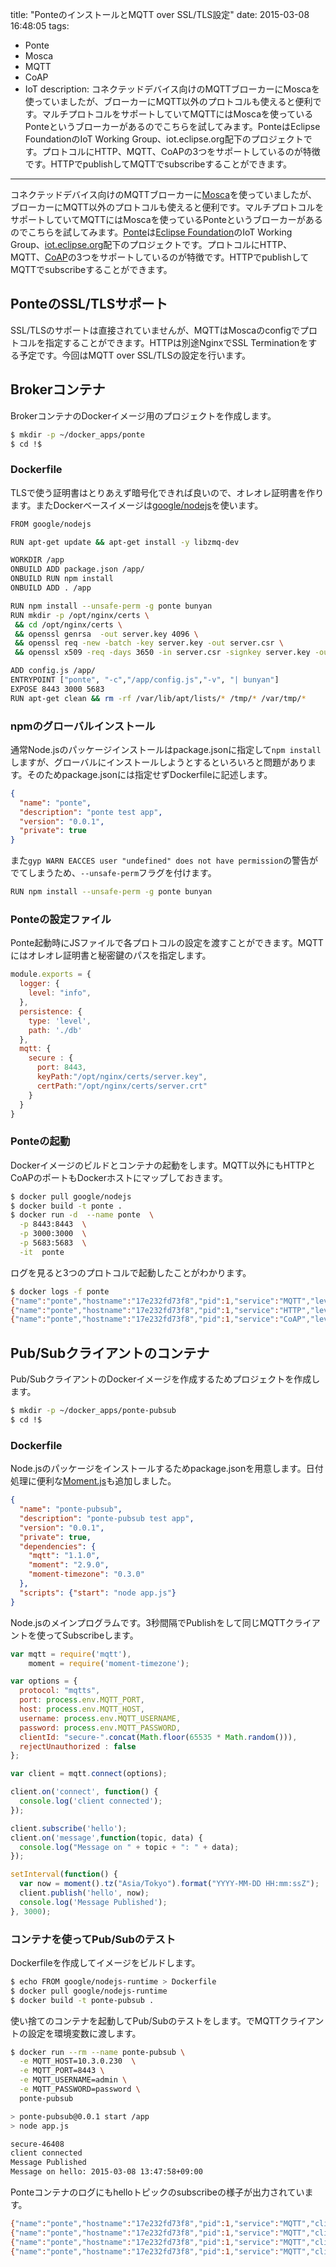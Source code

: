 title: "PonteのインストールとMQTT over SSL/TLS設定"
date: 2015-03-08 16:48:05
tags:
 - Ponte
 - Mosca
 - MQTT
 - CoAP
 - IoT
description: コネクテッドデバイス向けのMQTTブローカーにMoscaを使っていましたが、ブローカーにMQTT以外のプロトコルも使えると便利です。マルチプロトコルをサポートしていてMQTTにはMoscaを使っているPonteというブローカーがあるのでこちらを試してみます。PonteはEclipse FoundationのIoT Working Group、iot.eclipse.org配下のプロジェクトです。プロトコルにHTTP、MQTT、CoAPの3つをサポートしているのが特徴です。HTTPでpublishしてMQTTでsubscribeすることができます。
---

コネクテッドデバイス向けのMQTTブローカーに[Mosca](https://github.com/mcollina/mosca)を使っていましたが、ブローカーにMQTT以外のプロトコルも使えると便利です。マルチプロトコルをサポートしていてMQTTにはMoscaを使っているPonteというブローカーがあるのでこちらを試してみます。[Ponte](http://eclipse.org/ponte/)は[Eclipse Foundation](http://www.eclipse.org/)のIoT Working Group、[iot.eclipse.org](http://iot.eclipse.org/)配下のプロジェクトです。プロトコルにHTTP、MQTT、[CoAP](http://en.wikipedia.org/wiki/Constrained_Application_Protocol)の3つをサポートしているのが特徴です。HTTPでpublishしてMQTTでsubscribeすることができます。

<!-- more -->


## PonteのSSL/TLSサポート

SSL/TLSのサポートは直接されていませんが、MQTTはMoscaのconfigでプロトコルを指定することができます。HTTPは別途NginxでSSL Terminationをする予定です。今回はMQTT over SSL/TLSの設定を行います。

## Brokerコンテナ

BrokerコンテナのDockerイメージ用のプロジェクトを作成します。

``` bash
$ mkdir -p ~/docker_apps/ponte
$ cd !$
```

### Dockerfile

TLSで使う証明書はとりあえず暗号化できれば良いので、オレオレ証明書を作ります。またDockerベースイメージは[google/nodejs](https://registry.hub.docker.com/u/google/nodejs/)を使います。

``` bash ~/docker_apps/ponte/Dockerfile
FROM google/nodejs

RUN apt-get update && apt-get install -y libzmq-dev

WORKDIR /app
ONBUILD ADD package.json /app/
ONBUILD RUN npm install
ONBUILD ADD . /app

RUN npm install --unsafe-perm -g ponte bunyan
RUN mkdir -p /opt/nginx/certs \
 && cd /opt/nginx/certs \
 && openssl genrsa  -out server.key 4096 \
 && openssl req -new -batch -key server.key -out server.csr \
 && openssl x509 -req -days 3650 -in server.csr -signkey server.key -out server.crt

ADD config.js /app/
ENTRYPOINT ["ponte", "-c","/app/config.js","-v", "| bunyan"]
EXPOSE 8443 3000 5683
RUN apt-get clean && rm -rf /var/lib/apt/lists/* /tmp/* /var/tmp/*
```

### npmのグローバルインストール

通常Node.jsのパッケージインストールはpackage.jsonに指定して`npm install`しますが、グローバルにインストールしようとするといろいろと問題があります。そのためpackage.jsonには指定せずDockerfileに記述します。

``` json ~/docker_apps/ponte/package.json
{
  "name": "ponte",
  "description": "ponte test app",
  "version": "0.0.1",
  "private": true
}
```

また`gyp WARN EACCES user "undefined" does not have permission`の警告がでてしまうため、`--unsafe-perm`フラグを付けます。

``` bash
RUN npm install --unsafe-perm -g ponte bunyan
```

### Ponteの設定ファイル

Ponte起動時にJSファイルで各プロトコルの設定を渡すことができます。MQTTにはオレオレ証明書と秘密鍵のパスを指定します。

``` js ~/docker_apps/ponte/config.js
module.exports = {
  logger: {
    level: "info",
  },
  persistence: {
    type: 'level',
    path: './db'
  },
  mqtt: {
    secure : {
      port: 8443,
      keyPath:"/opt/nginx/certs/server.key",
      certPath:"/opt/nginx/certs/server.crt"
    }
  }
}
```

### Ponteの起動

Dockerイメージのビルドとコンテナの起動をします。MQTT以外にもHTTPとCoAPのポートもDockerホストにマップしておきます。

``` bash
$ docker pull google/nodejs
$ docker build -t ponte .
$ docker run -d  --name ponte  \
  -p 8443:8443  \
  -p 3000:3000  \
  -p 5683:5683  \
  -it  ponte
```

ログを見ると3つのプロトコルで起動したことがわかります。

``` bash
$ docker logs -f ponte
{"name":"ponte","hostname":"17e232fd73f8","pid":1,"service":"MQTT","level":30,"mqtts":8443,"msg":"server started","time":"2015-03-08T04:57:26.910Z","v":0}
{"name":"ponte","hostname":"17e232fd73f8","pid":1,"service":"HTTP","level":30,"port":3000,"msg":"server started","time":"2015-03-08T04:57:26.918Z","v":0}
{"name":"ponte","hostname":"17e232fd73f8","pid":1,"service":"CoAP","level":30,"port":5683,"msg":"server started","time":"2015-03-08T04:57:26.919Z","v":0}
```

## Pub/Subクライアントのコンテナ

Pub/SubクライアントのDockerイメージを作成するためプロジェクトを作成します。

``` bash
$ mkdir -p ~/docker_apps/ponte-pubsub
$ cd !$
```

### Dockerfile

Node.jsのパッケージをインストールするためpackage.jsonを用意します。日付処理に便利な[Moment.js](http://momentjs.com/)も追加しました。
 
``` json  ~/docker_apps/ponte-pubsub/package.json
{
  "name": "ponte-pubsub",
  "description": "ponte-pubsub test app",
  "version": "0.0.1",
  "private": true,
  "dependencies": {
    "mqtt": "1.1.0",
    "moment": "2.9.0",
    "moment-timezone": "0.3.0"
  },
  "scripts": {"start": "node app.js"}
}
```

Node.jsのメインプログラムです。3秒間隔でPublishをして同じMQTTクライアントを使ってSubscribeします。

``` js  ~/docker_apps/ponte-pubsub/app.js
var mqtt = require('mqtt'),
    moment = require('moment-timezone');

var options = {
  protocol: "mqtts",
  port: process.env.MQTT_PORT,
  host: process.env.MQTT_HOST,
  username: process.env.MQTT_USERNAME,
  password: process.env.MQTT_PASSWORD,
  clientId: "secure-".concat(Math.floor(65535 * Math.random())),
  rejectUnauthorized : false
};

var client = mqtt.connect(options);

client.on('connect', function() {
  console.log('client connected');
});

client.subscribe('hello');
client.on('message',function(topic, data) {
  console.log("Message on " + topic + ": " + data);
});

setInterval(function() {
  var now = moment().tz("Asia/Tokyo").format("YYYY-MM-DD HH:mm:ssZ");
  client.publish('hello', now);
  console.log('Message Published');
}, 3000);
```

### コンテナを使ってPub/Subのテスト

Dockerfileを作成してイメージをビルドします。

``` bash
$ echo FROM google/nodejs-runtime > Dockerfile
$ docker pull google/nodejs-runtime
$ docker build -t ponte-pubsub .
```

使い捨てのコンテナを起動してPub/Subのテストをします。でMQTTクライアントの設定を環境変数に渡します。

``` bash
$ docker run --rm --name ponte-pubsub \
  -e MQTT_HOST=10.3.0.230  \
  -e MQTT_PORT=8443 \
  -e MQTT_USERNAME=admin \
  -e MQTT_PASSWORD=password \
  ponte-pubsub

> ponte-pubsub@0.0.1 start /app
> node app.js

secure-46408
client connected
Message Published
Message on hello: 2015-03-08 13:47:58+09:00
```

Ponteコンテナのログにもhelloトピックのsubscribeの様子が出力されています。

``` bash
{"name":"ponte","hostname":"17e232fd73f8","pid":1,"service":"MQTT","client":"secure-58538","level":30,"msg":"client connected","time":"2015-03-08T08:23:29.734Z","v":0}
{"name":"ponte","hostname":"17e232fd73f8","pid":1,"service":"MQTT","client":"secure-58538","level":30,"topic":"hello","qos":0,"msg":"subscribed to topic","time":"2015-03-08T08:23:29.742Z","v":0}
{"name":"ponte","hostname":"17e232fd73f8","pid":1,"service":"MQTT","client":"secure-58538","level":30,"topic":"hello","msg":"unsubscribed","time":"2015-03-08T08:23:36.788Z","v":0}
{"name":"ponte","hostname":"17e232fd73f8","pid":1,"service":"MQTT","client":"secure-58538","level":30,"msg":"closed","time":"2015-03-08T08:23:36.793Z","v":0}
```